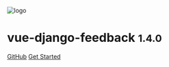 ![logo](_media/logo.png)

# vue-django-feedback <small>1.4.0</small>

[GitHub](https://github.com/pulilab/vue-django-feedback)
[Get Started](#vue-django-feedback)
